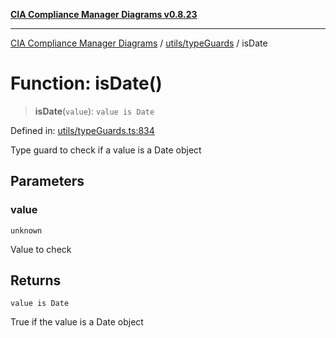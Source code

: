 [**CIA Compliance Manager Diagrams v0.8.23**](../../../README.md)

***

[CIA Compliance Manager Diagrams](../../../modules.md) / [utils/typeGuards](../README.md) / isDate

# Function: isDate()

> **isDate**(`value`): `value is Date`

Defined in: [utils/typeGuards.ts:834](https://github.com/Hack23/cia-compliance-manager/blob/55488ba3ac0003e4435eb3634b6ab6e9b8b05a9b/src/utils/typeGuards.ts#L834)

Type guard to check if a value is a Date object

## Parameters

### value

`unknown`

Value to check

## Returns

`value is Date`

True if the value is a Date object
